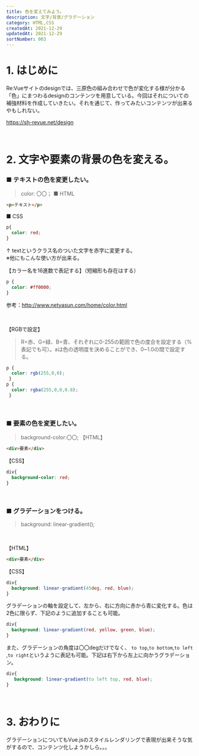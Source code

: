 ```yaml
---
title: 色を変えてみよう。
description: 文字/背景/グラデーション
category: HTML,CSS
createdAt: 2021-12-29
updatedAt: 2021-12-29
sortNumber: 003
---
```


# 1. はじめに
Re:Vueサイトのdesignでは、三原色の組み合わせで色が変化する様が分かる「色」にまつわるdesignのコンテンツを用意している。今回はそれについての補強材料を作成していきたい。それを通じて、作ってみたいコンテンツが出来るやもしれない。

https://sh-revue.net/design

<br>


# 2. 文字や要素の背景の色を変える。

### ■ テキストの色を変更したい。
> color: 〇〇；
■ HTML
```html
<p>テキスト</p>
```
■ CSS
```css
p{
  color: red;
}
```

↑ textというクラス名のついた文字を赤字に変更する。<br>
 ※他にもこんな使い方が出来る。

【カラー名を16進数で表記する】（短縮形も存在はする）
```css
p { 
  color: #ff0000;
}
```
参考：http://www.netyasun.com/home/color.html

<br>

【RGBで設定】
> R=赤、G=緑、B=青、それぞれに0-255の範囲で色の度合を設定する（%表記でも可）。aは色の透明度を決めることができ、0~1.0の間で設定する。
```css
p { 
  color: rgb(255,0,0);
 }
p { 
  color: rgba(255,0,0,0.8);
 }
```
<br>

### ■ 要素の色を変更したい。
> background-color:〇〇;
【HTML】
```html
<div>要素</div>
```
【CSS】
```css
div{
  background-color: red;
}
```
<br>

### ■ グラデーションをつける。
> background: linear-gradient();

<br>

【HTML】
```html
<div>要素</div>
```
【CSS】
```css
div{
  background: linear-gradient(45deg, red, blue);
}
```

グラデーションの軸を設定して、左から、右に方向に赤から青に変化する。色は2色に限らず、下記のように追加することも可能。

```css
div{
  background: linear-gradient(red, yellow, green, blue);
}
```

また、グラデーションの角度は〇〇degだけでなく、
`to top`,`to bottom`,`to left` ,`to right`というように表記も可能。下記は右下から左上に向かうグラデーション。
 ```css
 div{
    background: linear-gradient(to left top, red, blue);
 }
 ```

<br>

# 3. おわりに
グラデーションについてもVue.jsのスタイルレンダリングで表現が出来そうな気がするので、コンテンツ化しようかしら。。。
